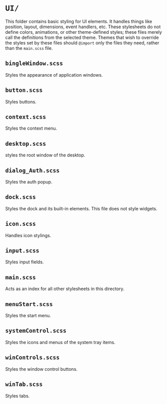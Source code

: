 # `UI/`
This folder contains basic styling for UI elements. It handles things like position, layout, dimensions, event handlers, etc. These stylesheets do not define colors, animations, or other theme-defined styles; these files merely call the definitions from the selected theme. Themes that wish to override the styles set by these files should `@import` only the files they need, rather than the `main.scss` file.

## `bingleWindow.scss`
Styles the appearance of application windows.

## `button.scss`
Styles buttons.

## `context.scss`
Styles the context menu.

## `desktop.scss`
styles the root window of the desktop.

## `dialog_Auth.scss`
Styles the auth popup.

## `dock.scss`
Styles the dock and its built-in elements. This file does not style widgets.

## `icon.scss`
Handles icon stylings.

## `input.scss`
Styles input fields.

## `main.scss`
Acts as an index for all other stylesheets in this directory.

## `menuStart.scss`
Styles the start menu.

## `systemControl.scss`
Styles the icons and menus of the system tray items.

## `winControls.scss`
Styles the window control buttons.

## `winTab.scss`
Styles tabs.
